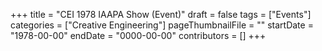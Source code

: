 +++
title = "CEI 1978 IAAPA Show (Event)"
draft = false
tags = ["Events"]
categories = ["Creative Engineering"]
pageThumbnailFile = ""
startDate = "1978-00-00"
endDate = "0000-00-00"
contributors = []
+++
